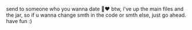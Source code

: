 send to someone who you wanna date 👀❤
btw, i've up the main files and the jar, so if u wanna change smth in the code or smth else, just go ahead. have fun :)
